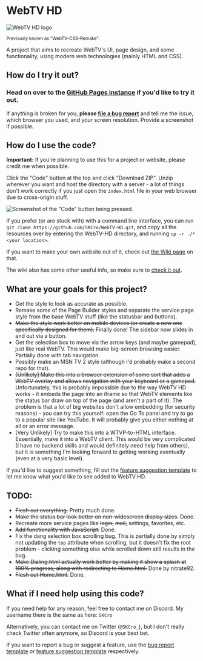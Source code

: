 # WebTV HD
![WebTV HD logo](https://skcro.github.io/WebTV-HD/Logo.svg)

<sub>Previously known as "WebTV-CSS-Remake".</sub>

A project that aims to recreate WebTV's UI, page design, and some functionality, using modern web technologies (mainly HTML and CSS).

## How do I try it out?
### Head on over to the **[GitHub Pages instance](https://SKCro.github.io/WebTV-HD/)** if you'd like to try it out.

If anything is broken for you, **please [file a bug report](https://github.com/SKCro/WebTV-HD/issues/new?assignees=&labels=bug&projects=&template=bug_report.md&title=%5BBug%5D+)** and tell me the issue, which browser you used, and your screen resolution. Provide a screenshot if possible.

## How do I use the code?
**Important:** If you're planning to use this for a project or website, please credit me when possible.
 
Click the "Code" button at the top and click "Download ZIP". Unzip wherever you want and host the directory with a server - a lot of things don't work correctly if you just open the `index.html` file in your web browser due to cross-origin stuff.
 
![Screenshot of the "Code" button being pressed.](https://i.imgur.com/bXnlbAJ.png)

If you prefer (or are stuck with) with a command line interface, you can run `git clone https://github.com/SKCro/WebTV-HD.git`, and copy all the resources over by entering the WebTV-HD directory, and running `cp -r ./* <your location>`.

If you want to make your own website out of it, check out [the Wiki page](https://github.com/SKCro/WebTV-HD/wiki/Making-your-own-webpage) on that.

The wiki also has some other useful info, so make sure to [check it out](https://github.com/SKCro/WebTV-HD/wiki/).

## What are your goals for this project?
- Get the style to look as accurate as possible.
- Remake some of the Page Builder styles and separate the service page style from the base WebTV stuff (like the statusbar and buttons).
- ~~Make the style work better on mobile devices (or create a new one specifically designed for them).~~ Finally done! The sidebar now slides in and out via a button.
- Get the selection box to move via the arrow keys (and maybe gamepad), just like real WebTV. This would make big-screen browsing easier. Partially done with tab navigation.
- Possibly make an MSN TV 2 style (although I'd probably make a second repo for that).
- ~~\[Unlikely\] Make this into a browser extension of some sort that adds a WebTV overlay and allows navigation with your keyboard or a gamepad.~~ Unfortunately, this is probably impossible due to the way WebTV HD works - it embeds the page into an iframe so that WebTV elements like the status bar draw on top of the page (and aren't a part of it). The problem is that a lot of big websites don't allow embedding (for security reasons) - you can try this yourself: open the Go To panel and try to go to a popular site like YouTube. It will probably give you either nothing at all or an error message.
- \[Very Unlikely\] Try to make this into a WTVP-to-HTML interface. Essentially, make it into a WebTV client. This would be very complicated (I have no backend skills and would definitely need help from others), but it is something I'm looking forward to getting working eventually (even at a very basic level).

If you'd like to suggest something, fill out the [feature suggestion template](https://github.com/SKCro/WebTV-HD/issues/new?assignees=SKCro&labels=enhancement&projects=&template=feature-request.md&title=%5BRequest%5D+) to let me know what you'd like to see added to WebTV HD.

## TODO:
- ~~Flesh out everything.~~ Pretty much done.
- ~~Make the status bar look better on non-widescreen display sizes.~~ Done.
- Recreate more service pages like ~~login,~~ ~~mail,~~ settings, favorites, etc.
- ~~Add functionality with JavaScript.~~ Done.
- Fix the dang selection box scrolling bug. This is partially done by simply not updating the `top` attribute when scrolling, but it doesn't fix the root problem - clicking something else while scrolled down still results in the bug.
- ~~Make Dialing.html actually work better by making it show a splash at 100% progress, along with redirecting to Home.html.~~ Done by nitrate92.
- ~~Flesh out Home.html.~~ Done.

## What if I need help using this code?
If you need help for any reason, feel free to contact me on Discord. My username there is the same as here: `SKCro`

Alternatively, you can contact me on Twitter (`@SKCro_`), but I don't really check Twitter often anymore, so Discord is your best bet.

If you want to report a bug or suggest a feature, use the [bug report template](https://github.com/SKCro/WebTV-HD/issues/new?assignees=&labels=bug&projects=&template=bug_report.md&title=%5BBug%5D+) or [feature suggestion template](https://github.com/SKCro/WebTV-HD/issues/new?assignees=SKCro&labels=enhancement&projects=&template=feature-request.md&title=%5BRequest%5D+) respectively.
